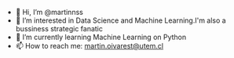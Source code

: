 - 👋 Hi, I’m @martinnss
- 👀 I’m interested in Data Science and Machine Learning.I'm also a bussiness strategic fanatic
- 🌱 I’m currently learning Machine Learning on Python
- 📫 How to reach me: martin.oivarest@utem.cl

<!---
martinnss/martinnss is a ✨ special ✨ repository because its `README.md` (this file) appears on your GitHub profile.
You can click the Preview link to take a look at your changes.
--->
